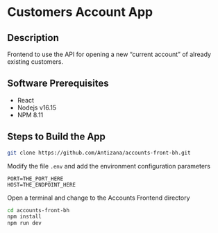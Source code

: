 # Customers Account App

## Description

Frontend to use the API for opening a new “current account” of already existing customers.

## Software Prerequisites

* React
* Nodejs v16.15
* NPM 8.11

## Steps to Build the App

```bash
git clone https://github.com/Antizana/accounts-front-bh.git
```

Modify the file `.env` and add the environment configuration parameters

```text
PORT=THE_PORT_HERE
HOST=THE_ENDPOINT_HERE
```

Open a terminal and change to the Accounts Frontend directory

```bash
cd accounts-front-bh
npm install
npm run dev
```

